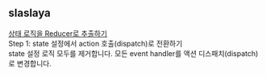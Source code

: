 <h2>slaslaya</h2><a href="https://www.notion.so/study66/Extracting-State-Logic-into-a-Reducer-80b6b3680cad4ab6881e3dd23537341f?pvs=4#eb0b46eb7616488e9336bac25489b7c2">상태 로직을 Reducer로 추출하기</a><br>Step 1: state 설정에서 action 호출(dispatch)로 전환하기<br>state 설정 로직 모두를 제거합니다. 모든 event handler를 액션 디스패치(dispatch)로 변경합니다.